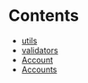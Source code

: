 

# Contents
- [utils](/src/utils)
- [validators](/src/validators)
- [Account](Account.sol/contract.Account.md)
- [Accounts](Accounts.sol/contract.Accounts.md)
